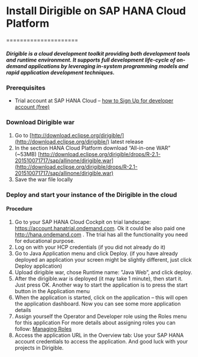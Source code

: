 # Install Dirigible on SAP HANA Cloud Platform
=====================

##### Dirigible is a cloud development toolkit providing both development tools and runtime environment. It supports full development life-cycle of on-demand applications by leveraging in-system programming models and rapid application development techniques.

### Prerequisites 
- Trial account at SAP HANA Cloud – [how to Sign Up for developer account (free)](https://help.hana.ondemand.com/help/frameset.htm?65d74d39cb3a4bf8910cd36ec54d2b99.html)

### Download Dirigible war
1. Go to [http://download.eclipse.org/dirigible/](http://download.eclipse.org/dirigible/) latest release
1. In the section HANA Cloud Platform download “All-in-one WAR” (~53MB) [http://download.eclipse.org/dirigible/drops/R-2.1-201510071717/sap/allinone/dirigible.war](http://download.eclipse.org/dirigible/drops/R-2.1-201510071717/sap/allinone/dirigible.war)
1. Save the war file locally

### Deploy and start your instance of the Dirigible in the cloud
#### Procedure

1. Go to your SAP HANA Cloud Cockpit on trial landscape: https://account.hanatrial.ondemand.com. Ok it could be also paid one http://hana.ondemand.com . The trial has all the functionality you need for educational purpose.
1. Log on with your HCP credentials (if you did not already do it)
1. Go to Java Application menu and click Deploy. (if you have already deployed an application your screen might be slightly different, just click Deploy application)
1. Upload dirigible war, chose Runtime name: ”Java Web”, and click deploy.
1. After the dirigible.war is deployed (it may take 1 minute), then start it.
Just press OK. Another way to start the application is to press the start button in the Application menu
1. When the application is started, click on the application – this will open the application dashboard. Now you can see some more application details
1. Assign yourself the Operator and Developer role using the Roles menu for this application
For more details about assigning roles you can follow: [Managing Roles](https://help.hana.ondemand.com/help/frameset.htm?db8175b9d976101484e6fa303b108acd.html)
1. Access the application URL in the Overview tab:
Use your SAP HANA account credentials to access the application. And good luck with your projects in Dirigible.
